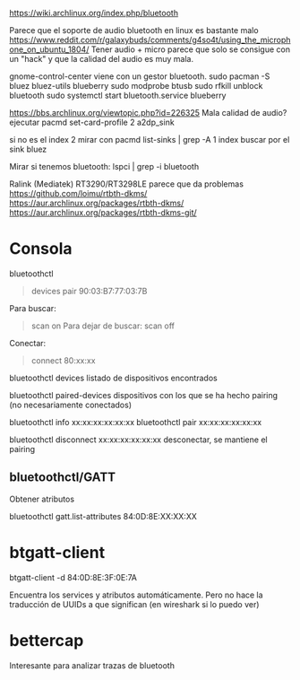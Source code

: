 https://wiki.archlinux.org/index.php/bluetooth

Parece que el soporte de audio bluetooth en linux es bastante malo
https://www.reddit.com/r/galaxybuds/comments/g4so4t/using_the_microphone_on_ubuntu_1804/
Tener audio + micro parece que solo se consigue con un "hack" y que la calidad del audio es muy mala.


gnome-control-center viene con un gestor bluetooth.
sudo pacman -S bluez bluez-utils blueberry
sudo modprobe btusb
sudo rfkill unblock bluetooth
sudo systemctl start bluetooth.service
blueberry

https://bbs.archlinux.org/viewtopic.php?id=226325
Mala calidad de audio? ejecutar
pacmd set-card-profile 2 a2dp_sink

si no es el index 2 mirar con
pacmd list-sinks | grep -A 1 index
  buscar por el sink bluez




Mirar si tenemos bluetooth:
lspci | grep -i bluetooth


Ralink (Mediatek) RT3290/RT3298LE parece que da problemas
https://github.com/loimu/rtbth-dkms/
https://aur.archlinux.org/packages/rtbth-dkms/
https://aur.archlinux.org/packages/rtbth-dkms-git/


# Consola
bluetoothctl
> devices
> pair 90:03:B7:77:03:7B

Para buscar:
> scan on
Para dejar de buscar:
> scan off

Conectar:
> connect 80:xx:xx

bluetoothctl devices
  listado de dispositivos encontrados

bluetoothctl paired-devices
  dispositivos con los que se ha hecho pairing (no necesariamente conectados)


bluetoothctl info xx:xx:xx:xx:xx:xx
bluetoothctl pair xx:xx:xx:xx:xx:xx

bluetoothctl disconnect xx:xx:xx:xx:xx:xx
  desconectar, se mantiene el pairing


## bluetoothctl/GATT
Obtener atributos

bluetoothctl gatt.list-attributes 84:0D:8E:XX:XX:XX


# btgatt-client
btgatt-client -d 84:0D:8E:3F:0E:7A

Encuentra los services y atributos automáticamente.
Pero no hace la traducción de UUIDs a que significan (en wireshark si lo puedo ver)



# bettercap
Interesante para analizar trazas de bluetooth
